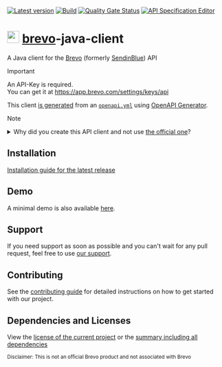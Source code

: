 [![Latest version](https://img.shields.io/maven-central/v/software.xdev/brevo-java-client?logo=apache%20maven)](https://mvnrepository.com/artifact/software.xdev/brevo-java-client)
[![Build](https://img.shields.io/github/actions/workflow/status/xdev-software/brevo-java-client/checkBuild.yml?branch=develop)](https://github.com/xdev-software/brevo-java-client/actions/workflows/checkBuild.yml?query=branch%3Adevelop)
[![Quality Gate Status](https://sonarcloud.io/api/project_badges/measure?project=xdev-software_brevo-java-client&metric=alert_status)](https://sonarcloud.io/dashboard?id=xdev-software_brevo-java-client)
[![API Specification Editor](https://img.shields.io/badge/API--Spec-Editor-85ea2d?logo=swagger)](https://editor.swagger.io/?url=https://raw.githubusercontent.com/xdev-software/brevo-java-client/develop/openapi/openapi.yml)

# <img src="https://corp-backend.brevo.com/wp-content/uploads/2023/05/favicon.svg" height="28" /> [brevo](https://brevo.com)-java-client

A Java client for the [Brevo](https://brevo.com) (formerly [SendinBlue](https://help.brevo.com/hc/en-us/articles/11279317272722-FAQs-Sendinblue-becomes-Brevo)) API

> [!IMPORTANT]
> An API-Key is required.<br/>
> You can get it at https://app.brevo.com/settings/keys/api

This client [is generated](./brevo-java-client/pom.xml) from an [``openapi.yml``](./openapi/openapi.yml) using [OpenAPI Generator](https://openapi-generator.tech/).

> [!NOTE]
> <details><summary>Why did you create this API client and not use <a href="https://github.com/sendinblue/APIv3-java-library">the official one</a>?</summary>
>
> We had some problems (as of March 2024) with the "official" client:
> * The client looks seriously outdated:
>   * it is still called "SendinBlue"
>   * was last updated over a year ago and there was no activity (on issues/PR) since then
>   * There is at least one CVE in the underlying HTTP client
> * It looks like there are problems with the underlying dependencies:
>   * ``maven-gpg-plugin`` is declared as compile dependency
>   * There is a [dependency for Java 7](https://www.threeten.org/threetenbp/) however the client is built for Java 8+
> * ...
>
> </details>

## Installation
[Installation guide for the latest release](https://github.com/xdev-software/brevo-java-client/releases/latest#Installation)

## Demo
A minimal demo is also available [here](./brevo-java-client-demo/src/main/java/software/xdev/Application.java).

## Support
If you need support as soon as possible and you can't wait for any pull request, feel free to use [our support](https://xdev.software/en/services/support).

## Contributing
See the [contributing guide](./CONTRIBUTING.md) for detailed instructions on how to get started with our project.

## Dependencies and Licenses
View the [license of the current project](LICENSE) or the [summary including all dependencies](https://xdev-software.github.io/brevo-java-client/dependencies)

<sub>Disclaimer: This is not an official Brevo product and not associated with Brevo</sub>
